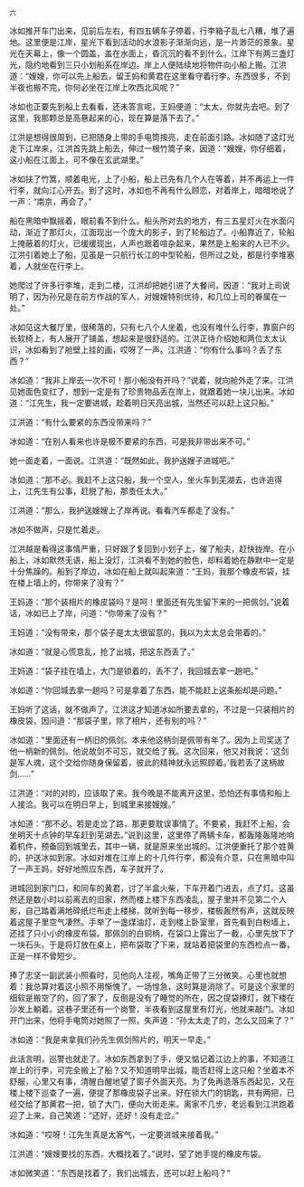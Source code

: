     六 

   冰如推开车门出来，见前后左右，有四五辆车子停着，行李箱子乱七八糟，堆了遍地。这里便是江岸，星光下看到活动的水浪影子渐渐向远，是一片渺茫的景象。星光在天幕上，像一个圆盖，盖在水面上，昏沉沉的看不到什么。江岸下有两三盏灯光，隐约地看到三只小划船系在岸边。岸上人便陆续地将物件向小船上搬。江洪道：“嫂嫂，你可以先上船去，留王妈和黄君在这里看守着行李。东西很多，不到半夜也搬不完，你何必坐在江岸上吹西北风呢？”

   冰如也正要先到船上去看看，还未答言呢，王妈便道：“太太，你就先去吧。到了这里，我那颗总是高悬起来的心，现在算是落下去了。”

   江洪是想得很周到，已把随身上带的手电筒按亮，走在前面引路。冰如随了这灯光走下江岸来，江洪首先跳上船去，伸过一根竹篙子来，因道：“嫂嫂，你仔细着，这小船在江面上，可不像在玄武湖里。”

   冰如扶了竹篙，顺着电光，上了小船，船上已先有几个人在等着，并不再运上一件行李，就向江心开去。到了这时，冰如也不再有什么顾恋，对着岸上，暗暗地说了一声：“南京，再会了。”

   船在黑暗中飘摇着，眼前看不到什么。船头所对去的地方，有三五星灯火在水面闪动，渐近了那灯火，江面现出一个庞大的影子，到了轮船边了。小船靠近了，轮船上掩蔽着的灯火，已缓缓现出，人声也跟着喧杂起来，果然是上船来的人已不少。江洪引着她上了船，见虽是一只航行长江的中型轮船，但所过之处，都是行李堆塞着，人就坐在行李上。

   她爬过了许多行李堆，走到二楼，江洪却把她引进了大餐间，因道：“我对上司说明了，因为孙兄是在前方作战的军人，对嫂嫂特别优待，和几位上司的眷属在一处。”

   冰如见这大餐厅里，很稀落的，只有七八个人坐着，也没有堆什么行李，靠窗户的长软椅上，有人展开了铺盖，想起来是很舒适的。江洪正待介绍她和两位太太认识，冰如看到了舱壁上挂的画，哎呀了一声。江洪道：“你有什么事吗？丢了东西？”

   冰如道：“我非上岸去一次不可！那小船没有开吗？”说着，就向舱外走了来。江洪见她面色变红了，想到一定是有了珍贵物品丢在岸上，就跟着她一块儿出来。冰如道：“江先生，我一定要进城，趁着明日天亮出城，当然还可以赶上这只船。”

   江洪道：“有什么要紧的东西没带来吗？”

   冰如道：“在别人看来也许是极不要紧的东西，可是我非带出来不可。”

   她一面走着，一面说。江洪道：“既然如此，我护送嫂子进城吧。”

   冰如道：“那不必。我赶不上这只船，我一个空人，坐火车到芜湖去，也许追得上，江先生有公事，赶脱了船，那责任太大。”

   江洪道：“那么，我护送嫂嫂上了岸再说。看看汽车都走了没有。”

   冰如不做声，只是忙着走。

   江洪越是看得这事情严重，只好跟了复回到小划子上，催了船夫，赶快拢岸。在小船上，冰如默然无语，船上没灯，江洪看不到她的脸色，却料着她在静默中一定是十分焦躁的。船到了岸边，冰如在船上就叫起来道：“王妈，我那个橡皮布袋，挂在楼上墙上的，你带来了没有？”

   王妈道：“那个装相片的橡皮袋吗？是呵！里面还有先生留下来的一把佩剑。”说着话，冰如已上了岸，问道：“你带来了没有？”

   王妈道：“没有带来，那个袋子是太太很留意的，我以为太太总会带着的。”

   冰如道：“就是心慌意乱，抢了出城，把这东西丢了。”

   王妈道：“袋子挂在墙上，大门是锁着的，丢不了，我回城去拿一趟吧。”

   冰如道：“你回城去拿一趟吗？可是拿着了东西，能不能赶上这条船却是问题。”

   王妈听了这话，就不做声了。江洪这才知道冰如所要去拿的，不过是一只装相片的橡皮袋，因问道：“那袋子里，除了相片，还有别的吗？”

   冰如道：“里面还有一柄旧的佩剑。本来他这柄剑是佩带有年了。因为上司奖送了他一柄新的佩剑。他说故剑不可忘，就交给了我。这次回来，他又对我说：‘这剑是军人魂，这个交给你随身保留着，彼此的精神就永远照顾着。’我若丢了这柄故剑……”

   江洪道：“对的对的，应该取了来。我今晚是不能离开这里，恐怕还有事情和船上人接洽。我可以在明日早上，到城里来接嫂嫂。”

   冰如道：“那不必，若是走岔了路，那更要耽误事情了。不要紧，我赶不上船，会坐明天十点钟的早车赶到芜湖去。”说到这里，这里停了两辆卡车，都轰隆轰隆地响着机件，预备回到城里去，其中一辆，就是原来坐出城的。江洪便重托了那个姓黄的，护送冰如到家。冰如对堆在江岸上的十几件行李，都没有介意，只在黑暗中叫了一声王妈，好好地照应东西，车子就开了。

   进城回到家门口，和同车的黄君，讨了半盒火柴，下车开着门进去，点了灯。这虽然还是数小时以前离去的旧家，然而楼上楼下东西凌乱，屋子里并不见第二个人影，自己踏着满地碎纸烂布走上楼梯，就听到每一移步，楼板轰然有声，这就反映着这屋子里空气凄然。手举了一盏煤油灯，走到楼上卧室里，首先看到白粉墙上，还挂了只小小的橡皮布袋。那佩剑的白铜柄，在袋口上露出了一截，心里先放下了一块石头。于是将灯放在桌上，把布袋取了下来，就站着把袋里的东西检点一番，正是一样不曾短少。

   捧了志坚一副武装小照看时，见他向人注视，嘴角正带了三分微笑。心里也就想着：我总算对着这小照不用惭愧了。一场惶急，这时算是消除了。可是这个家里的细软是搬空了的，回了家了，反倒是没有了睡觉的所在，因之提袋捧灯，就下楼在沙发上躺着。这巷子里还有一个岗警，半夜看到这屋里有灯光，他就来敲门。冰如开门出来，他将手电筒对她照了一照，失声道：“孙太太走了的，怎么又回来了？”

   冰如道：“我是来拿我们孙先生佩剑照片的，明天一早走。”

   此话言明，巡警也就走了。冰如东西拿到了手，便又惦记着江边上的事，不知道江岸上的行李，可完全搬上了船？又不知道明早出城，能否赶得上这只船？坐着本不舒服，心里又有事，清醒白醒地望了窗子外面天亮。为了免再遗落东西起见，又在楼上楼下巡查了一遍，便提了那橡皮袋子出来。好在锁大门的钥匙，共有两把，已经交给了那黄君一把，锁了大门，便向大街走来。离家不几步，老远看到江洪跑着迎了上来，自己笑道：“还好，还好！没有走岔。”

   冰如道：“哎呀！江先生真是太客气，一定要进城来接着我。”

   江洪道：“嫂嫂要找的东西，大概找着了。”说时，望了她手提的橡皮布袋。

   冰如微笑道：“东西是找着了，我们出城去，还可以赶上船吗？”

